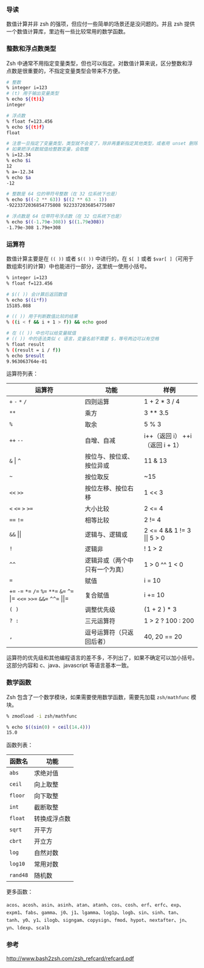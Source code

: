 ### 导读

数值计算并非 zsh 的强项，但应付一些简单的场景还是没问题的。并且 zsh 提供一个数值计算库，里边有一些比较常用的数学函数。

### 整数和浮点数类型

Zsh 中通常不用指定变量类型，但也可以指定。对数值计算来说，区分整数和浮点数是很重要的，不指定变量类型会带来不方便。

```sh
# 整数
% integer i=123
# (t) 用于输出变量类型
% echo ${(t)i}
integer

# 浮点数
% float f=123.456
% echo ${(t)f}
float

# 注意一旦指定了变量类型，类型就不会变了，除非再重新指定其他类型，或者用 unset 删除掉 
# 如果把浮点数赋值给整数变量，会取整
% i=12.34
% echo $i
12
% a=-12.34
% echo $a
-12

# 整数是 64 位的带符号整数（在 32 位系统下也是）
% echo $((-2 ** 63)) $((2 ** 63 - 1))
-9223372036854775808 9223372036854775807

# 浮点数是 64 位带符号浮点数（在 32 位系统下也是）
% echo $((-1.79e-308)) $((1.79e308))
-1.79e-308 1.79e+308
```

### 运算符

数值计算主要是在 `(( ))` 或者 `$(( ))` 中进行的，在 `$[ ]` 或者 `$var[ ]`（可用于数组索引的计算）中也能进行一部分，这里统一使用小括号。

```sh
% integer i=123
% float f=123.456

# $(( )) 会计算后返回数值
% echo $((i*f))
15185.088

# (( )) 用于判断数值比较的结果
% ((i < f && i + 1 > f)) && echo good

# 在 (( )) 中也可以给变量赋值
# (( )) 中的语法类似 c 语言，变量名前不需要 $，等号两边可以有空格
% float result
% ((result = i / f))
% echo $result
9.963063764e-01
```

运算符列表：

运算符 | 功能 | 样例
--- | --- | ---
`+` `-` `*` `/` | 四则运算 | 1 + 2 * 3 / 4
`**` | 乘方 | 3 ** 3.5
`%` | 取余 | 5 % 3
`++` `--` | 自增、自减 | i++（返回 i） ++i（返回 i + 1）
`&` \| `^` | 按位与、按位或、按位异或 | 11 & 13
`~` | 按位取反 | ~15
`<<` `>>` | 按位左移、按位右移 | 1 << 3
`<` `<=` `>` `>=` | 大小比较 | 2 <= 4
`==` `!=` | 相等比较 | 2 != 4
`&&` \|\| | 逻辑与、逻辑或 | 2 <= 4 && 1 != 3 \|\| 5 > 0
`!` | 逻辑非 | ! 1 > 2
`^^` | 逻辑异或（两个中只有一个为真） |  1 > 0 ^^ 1 < 0
`=` | 赋值 | i = 10
`+=` `-=` `*=` `/=` `%=` `**=` `&=` `^=` \|= `<<=` `>>=` `&&=` `^^=` \|\|= | 复合赋值| i += 10
`( )` | 调整优先级 | (1 + 2 ) * 3
`? :` | 三元运算符 |  1 > 2 ? 100 : 200
`,` | 逗号运算符（只返回后者） | 40, 20 == 20

运算符的优先级和其他编程语言的差不多，不列出了，如果不确定可以加小括号。这部分内容和 c、java、javascript 等语言基本一致。

### 数学函数

Zsh 包含了一个数学模块，如果需要使用数学函数，需要先加载 `zsh/mathfunc` 模块。

```sh
% zmodload -i zsh/mathfunc

% echo $((sin(0) + ceil(14.4)))
15.0
```

函数列表：

函数名 | 功能
--- | ---
`abs` | 求绝对值
`ceil` | 向上取整
`floor` | 向下取整
`int` | 截断取整
`float` | 转换成浮点数
`sqrt` | 开平方
`cbrt` | 开立方
`log` | 自然对数
`log10` | 常用对数
`rand48` | 随机数

更多函数：

`acos`、`acosh`、`asin`、`asinh`、`atan`、`atanh`、`cos`、`cosh`、`erf`、`erfc`、`exp`、 `expm1`、`fabs`、`gamma`、`j0`、`j1`、`lgamma`、`log1p`、`logb`、`sin`、`sinh`、`tan`、 `tanh`、`y0`、`y1`、`ilogb`、`signgam`、`copysign`、`fmod`、`hypot`、`nextafter`、`jn`、 `yn`、`ldexp`、`scalb`


### 参考

http://www.bash2zsh.com/zsh_refcard/refcard.pdf
